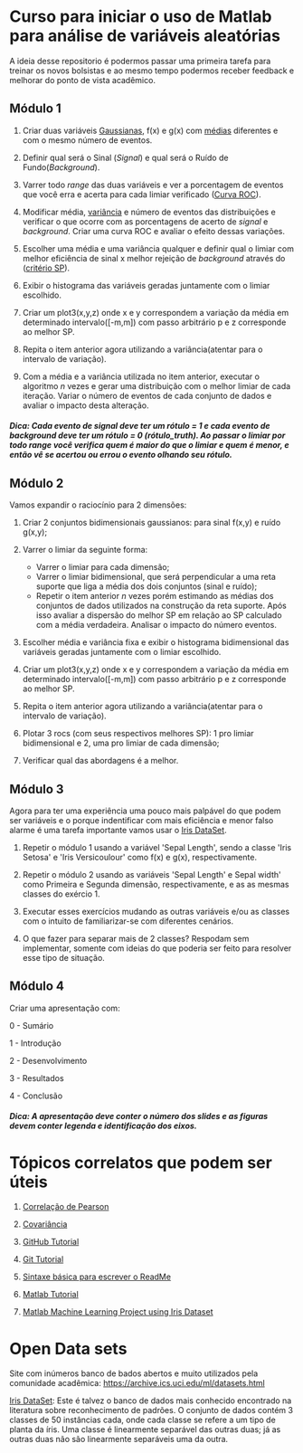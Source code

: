 # Curso para iniciar o uso de Matlab para análise de variáveis aleatórias

A ideia desse repositorio é podermos passar uma primeira tarefa para treinar os novos bolsistas e ao mesmo tempo podermos receber feedback e melhorar do ponto de vista acadêmico.

## Módulo 1 

1. Criar duas variáveis [Gaussianas](https://www.inf.ufsc.br/~andre.zibetti/probabilidade/normal.html), f(x) e g(x) com [médias](http://www.est.ufmg.br/~marcosop/est031/aulas/Capitulo_4_1.pdf) diferentes e com o mesmo número de eventos. 

2. Definir qual será o Sinal (*Signal*) e qual será o Ruído de Fundo(*Background*).

3. Varrer todo *range* das duas variáveis e ver a porcentagem de eventos que você erra e acerta para cada limiar verificado 
([Curva ROC](http://crsouza.com/2009/07/13/analise-de-poder-discriminativo-atraves-de-curvas-roc/)).

4. Modificar média, [variância](http://www.est.ufmg.br/~marcosop/est031/aulas/Capitulo_4_1.pdf) e número de eventos das distribuições e verificar o que ocorre com as porcentagens de acerto de *signal* e *background*. Criar uma curva ROC e avaliar o efeito dessas variações.

5. Escolher uma média e uma variância qualquer e definir qual o limiar com melhor eficiência de sinal x melhor rejeição de *background* através do ([critério SP](https://drive.google.com/file/d/1VifytdIoQkYvuBUzW5Ybgk0QH36XDAP3/view (Página 98))).

6. Exibir o histograma das variáveis geradas juntamente com o limiar escolhido.

7. Criar um plot3(x,y,z) onde x e y correspondem a variação da média em determinado intervalo([-m,m]) com passo arbitrário p e z corresponde ao melhor SP. 

8. Repita o item anterior agora utilizando a variância(atentar para o intervalo de variação).

9. Com a média e a variância utilizada no item anterior, executar o algoritmo *n* vezes e gerar uma distribuição com o melhor limiar de cada iteração. Variar o número de eventos de cada conjunto de dados e avaliar o impacto desta alteração.

##### Dica: Cada evento de *signal* deve ter um rótulo = 1 e cada evento de *background* deve ter um rótulo = 0 (rótulo_truth). Ao passar o limiar por todo range você verifica quem é maior do que o limiar e quem é menor, e então vê se acertou ou errou o evento olhando seu rótulo.

## Módulo 2

Vamos expandir o raciocínio para 2 dimensões:

1. Criar 2 conjuntos bidimensionais gaussianos: para sinal f(x,y) e ruído g(x,y);

2. Varrer o limiar da seguinte forma:
   - Varrer o limiar para cada dimensão;  
   - Varrer o limiar bidimensional, que será perpendicular a uma reta suporte que liga a média dos dois conjuntos (sinal e ruído);
   - Repetir o item anterior *n* vezes porém estimando as médias dos conjuntos de dados utilizados na construção da reta suporte. Após isso avaliar a dispersão do melhor SP em relação ao SP calculado com a média verdadeira. Analisar o impacto do número eventos.
   
3. Escolher média e variância fixa e exibir o histograma bidimensional das variáveis geradas juntamente com o limiar escolhido.

4. Criar um plot3(x,y,z) onde x e y correspondem a variação da média em determinado intervalo([-m,m]) com passo arbitrário p e z corresponde ao melhor SP. 

5. Repita o item anterior agora utilizando a variância(atentar para o intervalo de variação).

6. Plotar 3 rocs (com seus respectivos melhores SP): 1 pro limiar bidimensional e 2, uma pro limiar de cada dimensão;

7. Verificar qual das abordagens é a melhor.

## Módulo 3

Agora para ter uma experiência uma pouco mais palpável do que podem ser variáveis e o porque indentificar com mais eficiência e menor falso alarme é uma tarefa importante vamos usar o [Iris DataSet](https://archive.ics.uci.edu/ml/datasets/iris).

1. Repetir o módulo 1 usando a variável 'Sepal Length', sendo a classe 'Iris Setosa' e 'Iris Versicoulour' como f(x) e g(x), respectivamente.

2. Repetir o módulo 2 usando as variáveis 'Sepal Length' e Sepal width' como Primeira e Segunda dimensão, respectivamente, e as as mesmas classes do exércio 1.

3. Executar esses exercícios mudando as outras variáveis e/ou as classes com o intuito de familiarizar-se com diferentes cenários.

4. O que fazer para separar mais de 2 classes? Respodam sem implementar, somente com ideias do que poderia ser feito para resolver esse tipo de situação.

## Módulo 4

Criar uma apresentação com:

0 - Sumário


1 - Introdução


2 - Desenvolvimento


3 - Resultados


4 - Conclusão

##### Dica: A apresentação deve conter o número dos slides e as figuras devem conter legenda e identificação dos eixos.


# Tópicos correlatos que podem ser úteis

1. [Correlação de Pearson](https://www.inf.ufsc.br/~vera.carmo/Correlacao/Correlacao_Pearson_Spearman_Kendall.pdf)

2. [Covariância](http://www.portalaction.com.br/probabilidades/42-covariancia-e-coeficiente-de-correlacao)

3. [GitHub Tutorial](https://guides.github.com/activities/hello-world/)

4. [Git Tutorial](https://guides.github.com/introduction/git-handbook/)

5. [Sintaxe básica para escrever o ReadMe](https://help.github.com/en/articles/basic-writing-and-formatting-syntax)

6. [Matlab Tutorial](https://web.eecs.umich.edu/~aey/eecs451/matlab.pdf)

7. [Matlab Machine Learning Project using Iris Dataset](https://github.com/akulagrawal/ML-with-Matlab)

# Open Data sets

Site com inúmeros banco de bados abertos e muito utilizados pela comunidade acadêmica:
https://archive.ics.uci.edu/ml/datasets.html

[Iris DataSet](https://archive.ics.uci.edu/ml/datasets/iris): Este é talvez o banco de dados mais conhecido encontrado na literatura sobre reconhecimento de padrões. O conjunto de dados contém 3 classes de 50 instâncias cada, onde cada classe se refere a um tipo de planta da íris. Uma classe é linearmente separável das outras duas; já as outras duas não são linearmente separáveis uma da outra.
